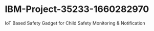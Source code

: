 # IBM-Project-35233-1660282970
IoT Based Safety Gadget for Child Safety Monitoring &amp; Notification
